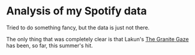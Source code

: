 # Analysis of my Spotify data

Tried to do something fancy, but the data is just not there.

The only thing that was completely clear is that Lakun's [The Granite 
Gaze](https://www.youtube.com/watch?v=cZo5qs2VamE) has been, so far, this 
summer's hit.
